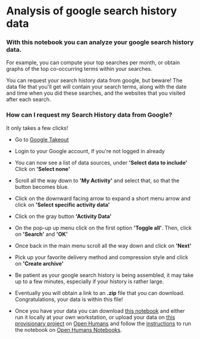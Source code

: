 # Analysis of google search history data

### With this notebook you can analyze your google search history data. 

For example, you can compute your top searches per month, or obtain graphs of the top co-occurring terms within your searches. 

You can request your search history data from google, but beware! The data file that you'll get will contain your search terms, along with the date and time when you did these searches, and the websites that you visited after each search.

### How can I request my Search History data from Google?
It only takes a few clicks!

* Go to [Google Takeout](https://takeout.google.com/settings/takeout)
* Login to your Google account, if you're not logged in already
* You can now see a list of data sources, under **'Select data to include'** Click on **'Select none'**
* Scroll all the way down to **'My Activity'** and select that, so that the button becomes blue.
* Click on the downward facing arrow to expand a short menu arrow and click on **'Select specific activity data'**
* Click on the gray button **'Activity Data'**
* On the pop-up up menu click on the first option **'Toggle all'**. Then, click on **'Search'** and **'OK'**
* Once back in the main menu scroll all the way down and click on **'Next'**
* Pick up your favorite delivery method and compression style and click on **'Create archive'**
* Be patient as your google search history is being assembled, it may take up to a few minutes, especially if your history is rather large.
* Eventually you will obtain a link to an **.zip** file that you can download. Congratulations, your data is within this file!

* Once you have your data you can download [this notebook](https://github.com/aath0/Google-Searches-Analyzer/blob/master/Google%20Search%20Analyser.ipynb) and either run it locally at your own workstation, or upload your data on [this provisionary project](https://goo-searches-analyzer.herokuapp.com/) on [Open Humans](https://www.openhumans.org/) and follow the [instructions](https://goo-searches-analyzer.herokuapp.com/about) to run the notebook on [Open Humans Notebooks](https://notebooks.openhumans.org/).
